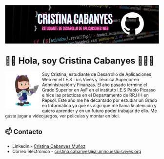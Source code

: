 <img src="./imgs/gh-header-canvasbanner.png" alt="Banner" borderRadius='1rem' boxShadow = '0 3px 10px rgba(0,0,0,0.3)' align="center">

# 👋🏻 Hola, soy Cristina Cabanyes 👩🏻‍💻

<img src="./imgs/cristina2201-octocat-rotating.gif" width=24% align=left />

Soy Cristina, estudiante de Desarrollo de Aplicaciones Web en el I.E.S Luis Vives y Técnica Superior en Administración y Finanzas. 
El año pasado termine el Grado Superior en AyF en el instituto I.E.S Pablo Picasso e hice las prácticas en el Departamento de RR.HH en Repsol. Este año me he decantado por estudiar un Grado en Informática ya que es algo que me llama la atención y quiero aprender y en un futuro poder trabajar de ello.
Me gusta jugar a videojuegos, ver películas y montar en bici.

## 📫 Contacto 
- LinkedIn - [Cristina Cabanyes Muñoz](https://linkedin.com/in/cristina-cabanyes-mu%C3%B1oz/)
- Correo electrónico - cristina.cabanyes@alumno.iesluisvives.org
